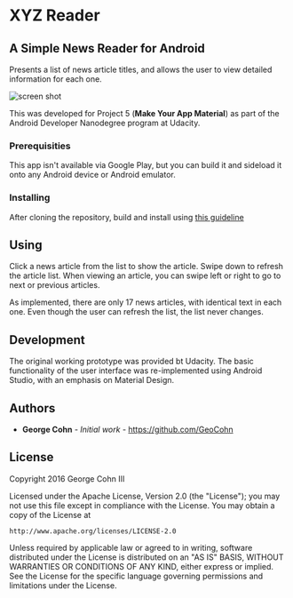 # XYZ Reader

## A Simple News Reader for Android

Presents a list of news article titles, and allows the user to view detailed information for each one.

![screen shot](https://github.com/geocohn/xyzreader/blob/master/Screenshot_20160412-143923.png?raw=true)

This was developed for Project 5 (**Make Your App Material**) as part of the Android Developer Nanodegree program at Udacity.

### Prerequisities

This app isn't available via Google Play, but you can build it and sideload it onto any Android device or Android emulator.

### Installing

After cloning the repository, build and install using [this guideline](http://developer.android.com/tools/building/building-cmdline.html)

## Using

Click a news article from the list to show the article.
Swipe down to refresh the article list.
When viewing an article, you can swipe left or right to go to next or previous articles.

As implemented, there are only 17 news articles, with identical text in each one. Even though the user can refresh the list, the list never changes.

## Development

The original working prototype was provided bt Udacity. The basic functionality of the user interface was re-implemented using Android Studio, with an emphasis on Material Design.

## Authors

* **George Cohn** - *Initial work* - https://github.com/GeoCohn

## License

Copyright 2016 George Cohn III

Licensed under the Apache License, Version 2.0 (the "License");
you may not use this file except in compliance with the License.
You may obtain a copy of the License at

    http://www.apache.org/licenses/LICENSE-2.0

Unless required by applicable law or agreed to in writing, software
distributed under the License is distributed on an "AS IS" BASIS,
WITHOUT WARRANTIES OR CONDITIONS OF ANY KIND, either express or implied.
See the License for the specific language governing permissions and
limitations under the License.
